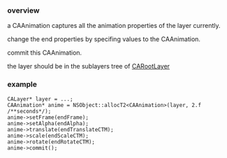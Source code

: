 ### overview
a CAAnimation captures all the animation properties of the layer currently.

change the end properties by specifing values to the CAAnimation.

commit this CAAnimation.

the layer should be in the sublayers tree of [CARootLayer](../CARootLayer.mc)

### example
```
CALayer* layer = ...;
CAAnimation* anime = NSObject::allocT2<CAAnimation>(layer, 2.f /**seconds*/);
anime->setFrame(endFrame);
anime->setAlpha(endAlpha);
anime->translate(endTranslateCTM);
anime->scale(endScaleCTM);
anime->rotate(endRotateCTM);
anime->commit();
```
